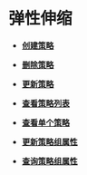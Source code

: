 # 弹性伸缩<a name="aom_04_0046"></a>

-   **[创建策略](创建策略.md)**  

-   **[删除策略](删除策略.md)**  

-   **[更新策略](更新策略.md)**  

-   **[查看策略列表](查看策略列表.md)**  

-   **[查看单个策略](查看单个策略.md)**  

-   **[更新策略组属性](更新策略组属性.md)**  

-   **[查询策略组属性](查询策略组属性.md)**  


